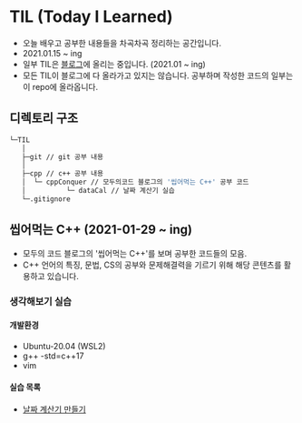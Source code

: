 # TIL (Today I Learned)

- 오늘 배우고 공부한 내용들을 차곡차곡 정리하는 공간입니다.
- 2021.01.15 ~ ing
- 일부 TIL은 [블로그](https://yongbbbba.github.io/)에 올리는 중입니다. (2021.01 ~ ing)
- 모든 TIL이 블로그에 다 올라가고 있지는 않습니다. 공부하며 작성한 코드의 일부는 이 repo에 올라옵니다.



## 디렉토리 구조

```sh
└─TIL
   │
   ├─git // git 공부 내용
   │
   ├─cpp // c++ 공부 내용 
   │  └─ cppConquer // 모두의코드 블로그의 '씹어먹는 C++' 공부 코드
   │          └─ dataCal // 날짜 계산기 실습
   └─.gitignore 
```



## 씹어먹는 C++ (2021-01-29 ~ ing)

- 모두의 코드 블로그의 '씹어먹는 C++'를 보며 공부한 코드들의 모음.
- C++ 언어의 특징, 문법, CS의 공부와 문제해결력을 기르기 위해 해당 콘텐츠를 활용하고 있습니다.



### 생각해보기 실습

#### 개발환경

- Ubuntu-20.04 (WSL2)
- g++ -std=c++17
- vim    

#### 실습 목록
- [날짜 계산기 만들기](https://yongbbbba.github.io/til/dateCalulator/) 

